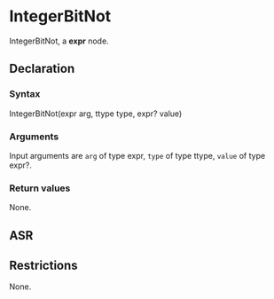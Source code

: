 <!-- This is an automatically generated file. Do not edit it manually. -->

# IntegerBitNot

IntegerBitNot, a **expr** node.

## Declaration

### Syntax

IntegerBitNot(expr arg, ttype type, expr? value)

### Arguments
Input arguments are `arg` of type expr, `type` of type ttype, `value` of type expr?.

### Return values

None.

## ASR

<!-- Generate ASR using pickle. -->

## Restrictions

<!-- Generated from asr_verify.cpp. -->
None.